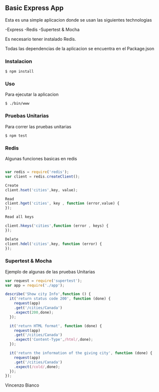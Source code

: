 ## Basic Express App
Esta es una simple aplicacion donde se usan las siguientes technologias

-Express
-Redis
-Supertest & Mocha

Es necesario tener instalado Redis.

Todas las dependencias de la aplicacion se encuentra en el Package.json


### Instalacion
```
$ npm install
```
### Uso

Para ejecutar la aplicacion
```
$ ./bin/www
```
### Pruebas Unitarias

Para correr las pruebas unitarias
```
$ npm test
```
### Redis

Algunas funciones basicas en redis

```js

var redis = require('redis');
var client = redis.createClient();

Create
client.hset('cities',key, value);

Read
client.hget('cities', key , function (error,value) {
});

Read all keys

client.hkeys('cities',function (error , keys) {
});

Delete
client.hdel('cities',key, function (error) {
});
```
### Supertest & Mocha

Ejemplo de algunas de las pruebas Unitarias

```js
var request = require('supertest');
var app = require('./app');

describe('Show city Info',function () {
  it('return status code 200', function (done) {
    request(app)
    .get('/cities/Canada')
    .expect(200,done);
  });

  it('return HTML format', function (done) {
    request(app)
    .get('/cities/Canada')
    .expect('Content-Type',/html/,done);
  });

  it('return the information of the giving city', function (done) {
    request(app)
    .get('/cities/Canada')
    .expect(/cold/,done);
  });
});
```

Vincenzo Bianco
